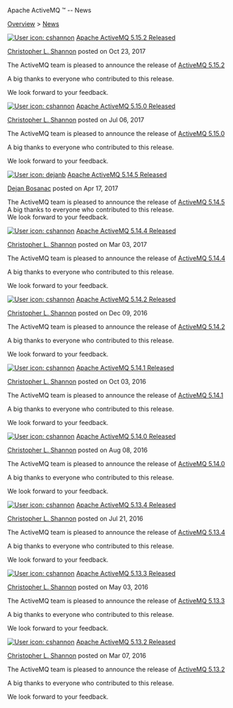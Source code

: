 Apache ActiveMQ ™ -- News 

[Overview](../overview.md) > [News](../Overview/news.md)


 [![User icon: cshannon](/images/confluence/icons/profilepics/default.png "cshannon")](https://cwiki.apache.org/confluence/display/~cshannon)  [Apache ActiveMQ 5.15.2 Released](2017/10/23/apache-activemq-5152-released.html)

[Christopher L. Shannon](https://cwiki.apache.org/confluence/display/~cshannon) posted on Oct 23, 2017

The ActiveMQ team is pleased to announce the release of [ActiveMQ 5.15.2](http://activemq.apache.orgOverview/DownloadOverview/Download/Overview/Download/activemq-5152-release.md)

A big thanks to everyone who contributed to this release.

We look forward to your feedback.

 [![User icon: cshannon](/images/confluence/icons/profilepics/default.png "cshannon")](https://cwiki.apache.org/confluence/display/~cshannon)  [Apache ActiveMQ 5.15.0 Released](2017/07/06/apache-activemq-5150-released.html)

[Christopher L. Shannon](https://cwiki.apache.org/confluence/display/~cshannon) posted on Jul 06, 2017

The ActiveMQ team is pleased to announce the release of [ActiveMQ 5.15.0](http://activemq.apache.orgOverview/DownloadOverview/Download/Overview/Download/activemq-5150-release.md)

A big thanks to everyone who contributed to this release.

We look forward to your feedback.

 [![User icon: dejanb](/images/confluence/icons/profilepics/default.png "dejanb")](https://cwiki.apache.org/confluence/display/~dejanb)  [Apache ActiveMQ 5.14.5 Released](2017/04/17/apache-activemq-5145-released.html)

[Dejan Bosanac](https://cwiki.apache.org/confluence/display/~dejanb) posted on Apr 17, 2017

The ActiveMQ team is pleased to announce the release of [ActiveMQ 5.14.5](http://activemq.apache.orgOverview/Download/activemq-5145-release.md)  
A big thanks to everyone who contributed to this release.  
We look forward to your feedback.

 [![User icon: cshannon](/images/confluence/icons/profilepics/default.png "cshannon")](https://cwiki.apache.org/confluence/display/~cshannon)  [Apache ActiveMQ 5.14.4 Released](2017/03/03/apache-activemq-5144-released.html)

[Christopher L. Shannon](https://cwiki.apache.org/confluence/display/~cshannon) posted on Mar 03, 2017

The ActiveMQ team is pleased to announce the release of [ActiveMQ 5.14.4](http://activemq.apache.orgOverview/Download/activemq-5144-release.md)

A big thanks to everyone who contributed to this release.

We look forward to your feedback.

 [![User icon: cshannon](/images/confluence/icons/profilepics/default.png "cshannon")](https://cwiki.apache.org/confluence/display/~cshannon)  [Apache ActiveMQ 5.14.2 Released](2016/12/09/apache-activemq-5142-released.html)

[Christopher L. Shannon](https://cwiki.apache.org/confluence/display/~cshannon) posted on Dec 09, 2016

The ActiveMQ team is pleased to announce the release of [ActiveMQ 5.14.2](http://activemq.apache.orgOverview/Download/activemq-5142-release.md)

A big thanks to everyone who contributed to this release.

We look forward to your feedback.

 [![User icon: cshannon](/images/confluence/icons/profilepics/default.png "cshannon")](https://cwiki.apache.org/confluence/display/~cshannon)  [Apache ActiveMQ 5.14.1 Released](2016/10/03/apache-activemq-5141-released.html)

[Christopher L. Shannon](https://cwiki.apache.org/confluence/display/~cshannon) posted on Oct 03, 2016

The ActiveMQ team is pleased to announce the release of [ActiveMQ 5.14.1](http://activemq.apache.orgOverview/Download/activemq-5141-release.md)

A big thanks to everyone who contributed to this release.

We look forward to your feedback.

 [![User icon: cshannon](/images/confluence/icons/profilepics/default.png "cshannon")](https://cwiki.apache.org/confluence/display/~cshannon)  [Apache ActiveMQ 5.14.0 Released](2016/08/08/apache-activemq-5140-released.html)

[Christopher L. Shannon](https://cwiki.apache.org/confluence/display/~cshannon) posted on Aug 08, 2016

The ActiveMQ team is pleased to announce the release of [ActiveMQ 5.14.0](http://activemq.apache.orgOverview/Download/activemq-5140-release.md)

A big thanks to everyone who contributed to this release.

We look forward to your feedback.

 [![User icon: cshannon](/images/confluence/icons/profilepics/default.png "cshannon")](https://cwiki.apache.org/confluence/display/~cshannon)  [Apache ActiveMQ 5.13.4 Released](2016/07/21/apache-activemq-5134-released.html)

[Christopher L. Shannon](https://cwiki.apache.org/confluence/display/~cshannon) posted on Jul 21, 2016

The ActiveMQ team is pleased to announce the release of [ActiveMQ 5.13.4](http://activemq.apache.orgOverview/Download/activemq-5134-release.md)

A big thanks to everyone who contributed to this release.

We look forward to your feedback.

 [![User icon: cshannon](/images/confluence/icons/profilepics/default.png "cshannon")](https://cwiki.apache.org/confluence/display/~cshannon)  [Apache ActiveMQ 5.13.3 Released](2016/05/03/apache-activemq-5133-released.html)

[Christopher L. Shannon](https://cwiki.apache.org/confluence/display/~cshannon) posted on May 03, 2016

The ActiveMQ team is pleased to announce the release of [ActiveMQ 5.13.3](http://activemq.apache.orgOverview/DownloadOverview/Download/Overview/Download/activemq-5133-release.md)

A big thanks to everyone who contributed to this release.

We look forward to your feedback.

 [![User icon: cshannon](/images/confluence/icons/profilepics/default.png "cshannon")](https://cwiki.apache.org/confluence/display/~cshannon)  [Apache ActiveMQ 5.13.2 Released](2016/03/07/apache-activemq-5132-released.html)

[Christopher L. Shannon](https://cwiki.apache.org/confluence/display/~cshannon) posted on Mar 07, 2016

The ActiveMQ team is pleased to announce the release of [ActiveMQ 5.13.2](http://activemq.apache.orgOverview/DownloadOverview/Download/Overview/Download/activemq-5132-release.md)

A big thanks to everyone who contributed to this release.

We look forward to your feedback.

